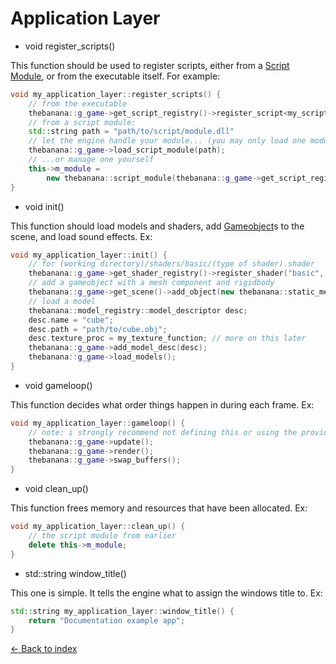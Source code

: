 # Application Layer

- void register_scripts()

This function should be used to register scripts, either from a [Script Module](README.md), or from the executable itself. For example:
```cpp
void my_application_layer::register_scripts() {
	// from the executable
	thebanana::g_game->get_script_registry()->register_script<my_script>();
	// from a script module:
	std::string path = "path/to/script/module.dll"
	// let the engine handle your module... (you may only load one module at a time)
	thebanana::g_game->load_script_module(path);
	// ...or manage one yourself
	this->m_module =
		new thebanana::script_module(thebanana::g_game->get_script_registry(), path);
}
```

- void init()

This function should load models and shaders, add [Gameobject](README.md)s to the scene, and load sound effects. Ex:
```cpp
void my_application_layer::init() {
	// for (working directory)/shaders/basic/(type of shader).shader
	thebanana::g_game->get_shader_registry()->register_shader("basic", new opengl_shader_library::file_shader("basic"));
	// add a gameobject with a mesh component and rigidbody
	thebanana::g_game->get_scene()->add_object(new thebanana::static_mesh("cube"));
	// load a model
	thebanana::model_registry::model_descriptor desc;
	desc.name = "cube";
	desc.path = "path/to/cube.obj";
	desc.texture_proc = my_texture_function; // more on this later
	thebanana::g_game->add_model_desc(desc);
	thebanana::g_game->load_models();
}
```

- void gameloop()

This function decides what order things happen in during each frame. Ex:
```cpp
void my_application_layer::gameloop() {
	// note: i strongly recommend not defining this or using the provided code:
	thebanana::g_game->update();
	thebanana::g_game->render();
	thebanana::g_game->swap_buffers();
}
```

- void clean_up()

This function frees memory and resources that have been allocated. Ex:
```cpp
void my_application_layer::clean_up() {
	// the script module from earlier
	delete this->m_module;
}
```

- std::string window_title()

This one is simple. It tells the engine what to assign the windows title to. Ex:
```cpp
std::string my_application_layer::window_title() {
	return "Documentation example app";
}
```

[<- Back to index](README.md)